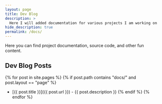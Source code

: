 ```yaml
---
layout: page
title: Dev Blog
description: >
  Here I will added documentation for various projects I am working on
hide_description: true
permalink: /docs/
---
```


Here you can find project documentation, source code, and other fun content.

## Dev Blog Posts


{% for post in site.pages %}
{% if post.path contains "docs/" and post.layout == "page" %}
* [{{ post.title }}]({{ post.url }}) - {{ post.description }}
{% endif %}
{% endfor %}

[Thesis]: /docs/thesis.md
[website]: /docs/website.md
[email]: /docs/email.md
[Edge Detection]: /docs/turtlesim.md
[Dice Sorting]: /docs/dicesort.md



